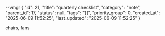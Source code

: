 --vmgr
{
  "id": 21,
  "title": "quarterly checklist",
  "category": "note",
  "parent_id": 17,
  "status": null,
  "tags": "[]",
  "priority_group": 0,
  "created_at": "2025-06-09 11:52:25",
  "last_updated": "2025-06-09 11:52:25"
}

chairs, fans